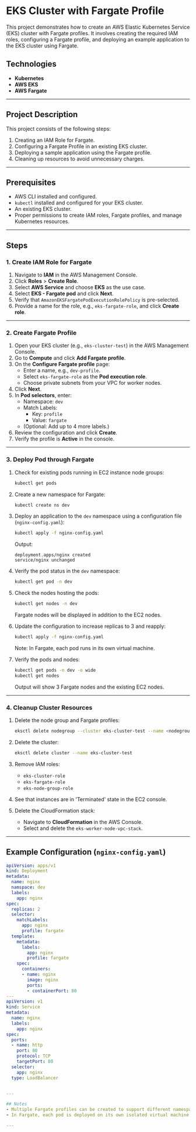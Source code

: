 # EKS Cluster with Fargate Profile

This project demonstrates how to create an AWS Elastic Kubernetes Service (EKS) cluster with Fargate profiles. It involves creating the required IAM roles, configuring a Fargate profile, and deploying an example application to the EKS cluster using Fargate.

## Technologies
- **Kubernetes**
- **AWS EKS**
- **AWS Fargate**

---

## Project Description
This project consists of the following steps:
1. Creating an IAM Role for Fargate.
2. Configuring a Fargate Profile in an existing EKS cluster.
3. Deploying a sample application using the Fargate profile.
4. Cleaning up resources to avoid unnecessary charges.

---

## Prerequisites
- AWS CLI installed and configured.
- `kubectl` installed and configured for your EKS cluster.
- An existing EKS cluster.
- Proper permissions to create IAM roles, Fargate profiles, and manage Kubernetes resources.

---

## Steps

### 1. Create IAM Role for Fargate
1. Navigate to **IAM** in the AWS Management Console.
2. Click **Roles** > **Create Role**.
3. Select **AWS Service** and choose **EKS** as the use case.
4. Select **EKS - Fargate pod** and click **Next**.
5. Verify that `AmazonEKSFargatePodExecutionRolePolicy` is pre-selected.
6. Provide a name for the role, e.g., `eks-fargate-role`, and click **Create role**.

---

### 2. Create Fargate Profile
1. Open your EKS cluster (e.g., `eks-cluster-test`) in the AWS Management Console.
2. Go to **Compute** and click **Add Fargate profile**.
3. On the **Configure Fargate profile** page:
   - Enter a name, e.g., `dev-profile`.
   - Select `eks-fargate-role` as the **Pod execution role**.
   - Choose private subnets from your VPC for worker nodes.
4. Click **Next**.
5. In **Pod selectors**, enter:
   - Namespace: `dev`
   - Match Labels:
     - Key: `profile`
     - Value: `fargate`
   - (Optional: Add up to 4 more labels.)
6. Review the configuration and click **Create**.
7. Verify the profile is **Active** in the console.

---

### 3. Deploy Pod through Fargate
1. Check for existing pods running in EC2 instance node groups:
   ```bash
   kubectl get pods
   ```
2. Create a new namespace for Fargate:
   ```bash
   kubectl create ns dev
   ```
3. Deploy an application to the `dev` namespace using a configuration file (`nginx-config.yaml`):
   ```bash
   kubectl apply -f nginx-config.yaml
   ```
   Output:
   ```
   deployment.apps/nginx created
   service/nginx unchanged
   ```
4. Verify the pod status in the `dev` namespace:
   ```bash
   kubectl get pod -n dev
   ```
5. Check the nodes hosting the pods:
   ```bash
   kubectl get nodes -n dev
   ```
   Fargate nodes will be displayed in addition to the EC2 nodes.
6. Update the configuration to increase replicas to 3 and reapply:
   ```bash
   kubectl apply -f nginx-config.yaml
   ```
   Note: In Fargate, each pod runs in its own virtual machine.

7. Verify the pods and nodes:
   ```bash
   kubectl get pods -n dev -o wide
   kubectl get nodes
   ```
   Output will show 3 Fargate nodes and the existing EC2 nodes.

---

### 4. Cleanup Cluster Resources
1. Delete the node group and Fargate profiles:
   ```bash
   eksctl delete nodegroup --cluster eks-cluster-test --name <nodegroup-name>
   ```
2. Delete the cluster:
   ```bash
   eksctl delete cluster --name eks-cluster-test
   ```
3. Remove IAM roles:
   - `eks-cluster-role`
   - `eks-fargate-role`
   - `eks-node-group-role`
     
4. See that instances are in 'Terminated' state in the EC2 console.
   
6. Delete the CloudFormation stack:
   - Navigate to **CloudFormation** in the AWS Console.
   - Select and delete the `eks-worker-node-vpc-stack`.

---

## Example Configuration (`nginx-config.yaml`)
```yaml
apiVersion: apps/v1
kind: Deployment
metadata:
  name: nginx
  namspace: dev
  labels:
    app: nginx
spec:
  replicas: 2
  selector: 
    matchLabels:
      app: nginx
      profile: fargate
  template:
    metadata:
      labels:
        app: nginx
        profile: fargate
    spec:
      containers:
      - name: nginx
        image: nginx
        ports:
        - containerPort: 80 
---
apiVersion: v1
kind: Service
metadata:
  name: nginx
  labels:
    app: nginx
spec:
  ports:
  - name: http
    port: 80
    protocol: TCP
    targetPort: 80
  selector:
    app: nginx
  type: LoadBalancer


---

## Notes
- Multiple Fargate profiles can be created to support different namespaces or workloads.
- In Fargate, each pod is deployed on its own isolated virtual machine, enhancing security and scalability.

---



